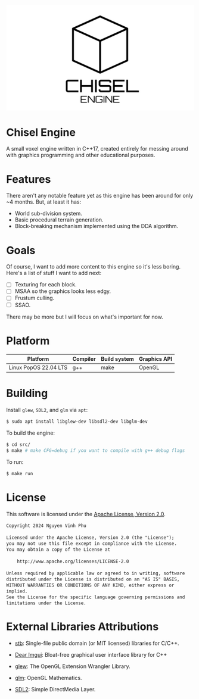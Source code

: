 ![](github-assets/chisel_engine.jpg)

# Chisel Engine
A small voxel engine written in C++17, created entirely for messing around with graphics programming and other educational purposes.

# Features
There aren't any notable feature yet as this engine has been around for only ~4 months. But, at least it has:

- World sub-division system.
- Basic procedural terrain generation.
- Block-breaking mechanism implemented using the DDA algorithm.

# Goals
Of course, I want to add more content to this engine so it's less boring. Here's a list of stuff I want to add next:

- [ ] Texturing for each block.
- [ ] MSAA so the graphics looks less edgy.
- [ ] Frustum culling.
- [ ] SSAO.

There may be more but I will focus on what's important for now.

# Platform

| Platform              | Compiler | Build system | Graphics API |
|-----------------------|----------|--------------|--------------|
| Linux PopOS 22.04 LTS | g++      | make         | OpenGL       |

# Building

Install `glew`, `SDL2`, and `glm` via `apt`:

```sh
$ sudo apt install libglew-dev libsdl2-dev libglm-dev
```

To build the engine:
```sh
$ cd src/
$ make # make CFG=debug if you want to compile with g++ debug flags
```

To run:
```sh
$ make run
```

# License

This software is licensed under the [Apache License, Version 2.0](/licenses/LICENSE).


```
Copyright 2024 Nguyen Vinh Phu

Licensed under the Apache License, Version 2.0 (the "License");
you may not use this file except in compliance with the License.
You may obtain a copy of the License at

    http://www.apache.org/licenses/LICENSE-2.0

Unless required by applicable law or agreed to in writing, software
distributed under the License is distributed on an "AS IS" BASIS,
WITHOUT WARRANTIES OR CONDITIONS OF ANY KIND, either express or implied.
See the License for the specific language governing permissions and
limitations under the License.
```

# External Libraries Attributions

- [stb](https://github.com/nothings/stb): Single-file public domain (or MIT licensed) libraries for C/C++.

- [Dear Imgui](https://github.com/ocornut/imgui): Bloat-free graphical user interface library for C++

- [glew](https://glew.sourceforge.net/): The OpenGL Extension Wrangler Library.

- [glm](https://glm.g-truc.net/0.9.9/index.html): OpenGL Mathematics.

- [SDL2](https://www.libsdl.org/): Simple DirectMedia Layer.